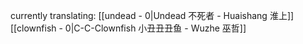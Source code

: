 currently translating:
[[undead - 0|Undead 不死者 - Huaishang 淮上]]
[[clownfish - 0|C-C-Clownfish 小丑丑丑鱼 - Wuzhe 巫哲]]